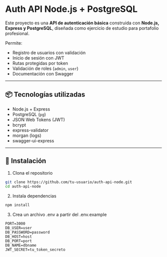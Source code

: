 # Auth API Node.js + PostgreSQL

Este proyecto es una **API de autenticación básica** construida con **Node.js, Express y PostgreSQL**, diseñada como ejercicio de estudio para portafolio profesional.

Permite:
- Registro de usuarios con validación
- Inicio de sesión con JWT
- Rutas protegidas por token
- Validación de roles (`admin`, `user`)
- Documentación con Swagger
  
---

## 📦 Tecnologías utilizadas

- Node.js + Express
- PostgreSQL (`pg`)
- JSON Web Tokens (JWT)
- bcrypt
- express-validator
- morgan (logs)
- swagger-ui-express

---

## 🚀 Instalación

1. Clona el repositorio

```bash
git clone https://github.com/tu-usuario/auth-api-node.git
cd auth-api-node
```

2. Instala dependencias

```bash
npm install
```

3. Crea un archivo .env a partir del .env.example
   
```env
PORT=3000
DB_USER=user
DB_PASSWORD=password
DB_HOST=host
DB_PORT=port
DB_NAME=dbname
JWT_SECRET=tu_token_secreto
```
